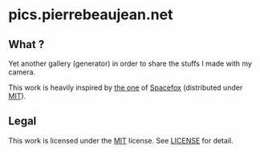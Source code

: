 # pics.pierrebeaujean.net

## What ?

Yet another gallery (generator) in order to share the stuffs I made with my camera.

This work is heavily inspired by [the one](https://github.com/SpaceFox/coree.spacefox.fr) of [Spacefox](https://coree.spacefox.fr/pages/spacefox/) (distributed under [MIT](https://github.com/SpaceFox/coree.spacefox.fr/blob/master/LICENSE.md)).

## Legal


This work is licensed under the [MIT](https://choosealicense.com/licenses/mit/) license.
See [LICENSE](./LICENSE) for detail.